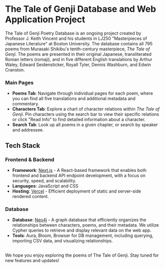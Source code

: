 # The Tale of Genji Database and Web Application Project

The Tale of Genji Poetry Database is an ongoing project created by Professor J. Keith Vincent and his students in LJ250 "Masterpieces of Japanese Literature" at Boston University. The database contains all 795 poems from Murasaki Shikibu's tenth-century masterpiece, _The Tale of Genji_. The poems are presented in their original Japanese, transliterated Roman letters (romaji), and in five different English translations by Arthur Waley, Edward Seidensticker, Royall Tyler, Dennis Washburn, and Edwin Cranston.


### Main Pages

- **Poems Tab**: Navigate through individual pages for each poem, where you can find all five translations and additional metadata and commentary.
- **Characters Tab**: Explore a chart of character relations within _The Tale of Genji_. Pin characters using the search bar to view their specific relations or click "Read Info" to find detailed information about a character.
- **Search Tab**: Look up all poems in a given chapter, or search by speaker and addressee.


## Tech Stack

### Frontend & Backend

- **Framework**: [Next.js](https://nextjs.org/) - A React-based framework that enables both frontend and backend API endpoint development, with a focus on security, speed, and scalability.
- **Languages**: JavaScript and CSS
- **Hosting**: [Vercel](https://vercel.com/) - Efficient deployment of static and server-side rendered content.

### Database

- **Database**: [Neo4j](https://neo4j.com/) - A graph database that efficiently organizes the relationships between characters, poems, and their metadata. We utilize Cypher queries to retrieve and display relevant data on the web app.
- **Tools**: Aura, Bloom, Browser for DB management, including querying, importing CSV data, and visualizing relationships.

##
We hope you enjoy exploring the poems of The Tale of Genji. Stay tuned for new features and updates!
